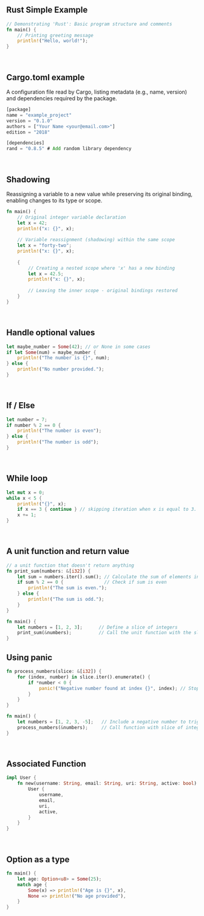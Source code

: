 ## Rust Simple Example

```rust
// Demonstrating 'Rust': Basic program structure and comments
fn main() {
    // Printing greeting message
    println!("Hello, world!");
}
```

<br>

## Cargo.toml example
 A configuration file read by Cargo, listing metadata (e.g., name, version) and dependencies required by the package.
```rust
[package]
name = "example_project"
version = "0.1.0"
authors = ["Your Name <your@email.com>"]
edition = "2018"

[dependencies]
rand = "0.8.5" # Add random library dependency
```
<br>

## Shadowing
Reassigning a variable to a new value while preserving its original binding, enabling changes to its type or scope.

```rust
fn main() {
    // Original integer variable declaration
    let x = 42;
    println!("x: {}", x);
    
    // Variable reassignment (shadowing) within the same scope
    let x = "forty-two";
    println!("x: {}", x);
    
    {
        // Creating a nested scope where 'x' has a new binding
        let x = 42.5;
        println!("x: {}", x);
        
        // Leaving the inner scope - original bindings restored
    }
}
```
<br>

## Handle optional values

```rust
let maybe_number = Some(42); // or None in some cases
if let Some(num) = maybe_number {
    println!("The number is {}", num);
} else {
    println!("No number provided.");
}
```
<br>

## If / Else
```rust
let number = 7;
if number % 2 == 0 {
    println!("The number is even");
} else {
    println!("The number is odd");
}
```

<br>

## While loop
```rust
let mut x = 0;
while x < 5 {
    println!("{}", x);
    if x == 3 { continue } // skipping iteration when x is equal to 3.
    x += 1;
}
```
<br>

## A unit function and return value
```rust
// a unit function that doesn't return anything
fn print_sum(numbers: &[i32]) {
    let sum = numbers.iter().sum(); // Calculate the sum of elements in slice
    if sum % 2 == 0 {               // Check if sum is even
        println!("The sum is even.");
    } else {
        println!("The sum is odd.");
    }
}

fn main() {
    let numbers = [1, 2, 3];      // Define a slice of integers
    print_sum(&numbers);          // Call the unit function with the slice as an argument
}
```

## Using panic
```rust
fn process_numbers(slice: &[i32]) {
    for (index, number) in slice.iter().enumerate() {
        if *number < 0 {
            panic!("Negative number found at index {}", index); // Stop execution and show error message
        }
    }
}

fn main() {
    let numbers = [1, 2, 3, -5];   // Include a negative number to trigger the panic
    process_numbers(&numbers);     // Call function with slice of integers as an argument
}
```
<br>

## Associated Function
```rust
impl User {
    fn new(username: String, email: String, uri: String, active: bool) -> Self {
        User {
            username,
            email,
            uri,
            active,
        }
    }
}
```
<br>

## Option as a type
```rust
fn main() {
    let age: Option<u8> = Some(25);
    match age {
        Some(x) => println!("Age is {}", x),
        None => println!("No age provided"),
    }
}
```
